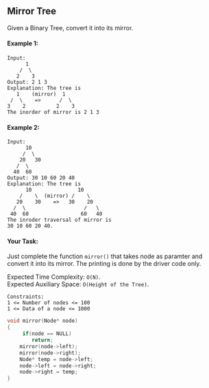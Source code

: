 ## Mirror Tree

Given a Binary Tree, convert it into its mirror.

#### Example 1:

```
Input:
      1
    /  \
   2    3
Output: 2 1 3
Explanation: The tree is
   1    (mirror)  1
 /  \    =>      /  \
3    2          2    3
The inorder of mirror is 2 1 3
```

#### Example 2:

```
Input:
      10
     /  \
    20   30
   /  \
  40  60
Output: 30 10 60 20 40
Explanation: The tree is
      10               10
    /    \  (mirror) /    \
   20    30    =>   30    20
  /  \                   /   \
 40  60                 60   40
The inroder traversal of mirror is
30 10 60 20 40.
```

#### Your Task:

Just complete the function `mirror()` that takes node as paramter and convert it into its mirror. The printing is done by the driver code only.

Expected Time Complexity: `O(N)`.  
Expected Auxiliary Space: `O(Height of the Tree)`.

```
Constraints:
1 <= Number of nodes <= 100
1 <= Data of a node <= 1000
```

```c++
void mirror(Node* node)
{
     if(node == NULL)
        return;
    mirror(node->left);
    mirror(node->right);
    Node* temp = node->left;
    node->left = node->right;
    node->right = temp;
}
```
